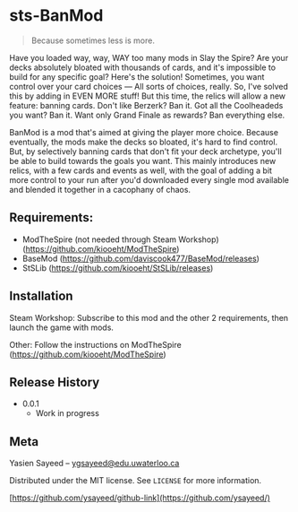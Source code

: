 # sts-BanMod
> Because sometimes less is more.

Have you loaded way, way, WAY too many mods in Slay the Spire? Are your decks absolutely bloated with thousands of cards, and it's impossible to build for any specific goal? Here's the solution!
Sometimes, you want control over your card choices — All sorts of choices, really. So, I've solved this by adding in EVEN MORE stuff! But this time, the relics will allow a new feature: banning cards.
Don't like Berzerk? Ban it. Got all the Coolheadeds you want? Ban it. Want only Grand Finale as rewards? Ban everything else.

BanMod is a mod that's aimed at giving the player more choice. Because eventually, the mods make the decks so bloated, it's hard to find control. But, by selectively banning cards that don't fit your deck archetype, you'll be able to build towards the goals you want. This mainly introduces new relics, with a few cards and events as well, with the goal of adding a bit more control to your run after you'd downloaded every single mod available and blended it together in a cacophany of chaos.

## Requirements:
  * ModTheSpire (not needed through Steam Workshop) (https://github.com/kiooeht/ModTheSpire)
  * BaseMod (https://github.com/daviscook477/BaseMod/releases)
  * StSLib (https://github.com/kiooeht/StSLib/releases)

## Installation

Steam Workshop: Subscribe to this mod and the other 2 requirements, then launch the game with mods.

Other: Follow the instructions on ModTheSpire (https://github.com/kiooeht/ModTheSpire)


## Release History

* 0.0.1
    * Work in progress

## Meta

Yasien Sayeed – ygsayeed@edu.uwaterloo.ca

Distributed under the MIT license. See ``LICENSE`` for more information.

[https://github.com/ysayeed/github-link](https://github.com/ysayeed/)